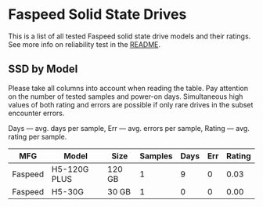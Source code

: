 Faspeed Solid State Drives
==========================

This is a list of all tested Faspeed solid state drive models and their ratings. See
more info on reliability test in the [README](https://github.com/linuxhw/SMART).

SSD by Model
------------

Please take all columns into account when reading the table. Pay attention on the
number of tested samples and power-on days. Simultaneous high values of both rating
and errors are possible if only rare drives in the subset encounter errors.

Days   — avg. days per sample,
Err    — avg. errors per sample,
Rating — avg. rating per sample.

| MFG       | Model              | Size   | Samples | Days  | Err   | Rating |
|-----------|--------------------|--------|---------|-------|-------|--------|
| Faspeed   | H5-120G PLUS       | 120 GB | 1       | 9     | 0     | 0.03   |
| Faspeed   | H5-30G             | 30 GB  | 1       | 0     | 0     | 0.00   |
